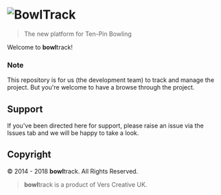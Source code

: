 # ![BowlTrack][logo]

[logo]: http://app.bowl-track.co.uk/app-v2/core/img/logo/logo-brand-full-v4-pdf.png

> The new platform for Ten-Pin Bowling

Welcome to **bowl**track!

### Note

This repository is for us (the development team) to track and manage the project. But you're welcome to have a browse through the project.

## Support
If you've been directed here for support, please raise an issue via the Issues tab and we will be happy to take a look.

## Copyright
© 2014 - 2018 **bowl**track. All Rights Reserved.
> **bowl**track is a product of Vers Creative UK.
